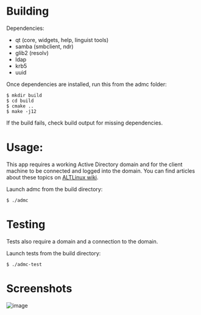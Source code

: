 
# Building

Dependencies:
* qt (core, widgets, help, linguist tools)
* samba (smbclient, ndr)
* glib2 (resolv)
* ldap
* krb5
* uuid

Once dependencies are installed, run this from the admc folder:
```
$ mkdir build
$ cd build
$ cmake ..
$ make -j12
```

If the build fails, check build output for missing dependencies.

# Usage:

This app requires a working Active Directory domain and for the client machine to be connected and logged into the domain. You can find articles about these topics on [ALTLinux wiki](https://www.altlinux.org/%D0%94%D0%BE%D0%BC%D0%B5%D0%BD).

Launch admc from the build directory:
```
$ ./admc
```

# Testing

Tests also require a domain and a connection to the domain.

Launch tests from the build directory:
```
$ ./admc-test
```

# Screenshots

![image](https://i.imgur.com/GuRmwnq.png)
